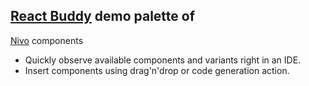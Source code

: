 ## [React Buddy](https://plugins.jetbrains.com/plugin/17467-react-buddy) demo palette of
[Nivo](https://nivo.rocks/) components

* Quickly observe available components and variants right in an IDE.
* Insert components using drag'n'drop or code generation action.